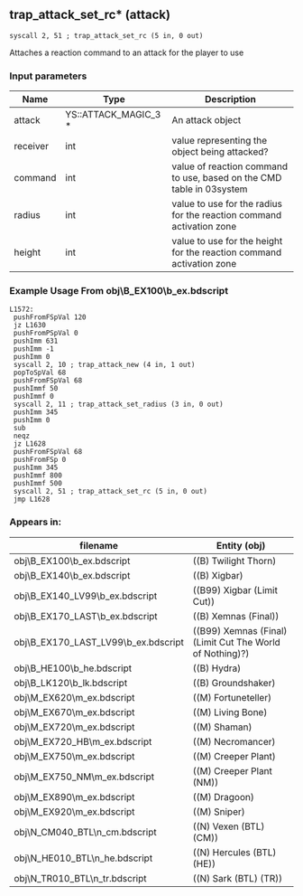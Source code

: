 ## trap_attack_set_rc* (attack)

`syscall 2, 51 ; trap_attack_set_rc (5 in, 0 out)`

Attaches a reaction command to an attack for the player to use

### Input parameters
| Name | Type | Description
|------|------|------------
| attack   | YS::ATTACK_MAGIC_3 *   | An attack object
| receiver   | int   | value representing the object being attacked?
| command   | int   | value of reaction command to use, based on the CMD table in 03system
| radius   | int   | value to use for the radius for the reaction command activation zone
| height   | int   | value to use for the height for the reaction command activation zone


### Example Usage From obj\B_EX100\b_ex.bdscript
```plaintext
L1572:
 pushFromFSpVal 120
 jz L1630
 pushFromPSpVal 0
 pushImm 631
 pushImm -1
 pushImm 0
 syscall 2, 10 ; trap_attack_new (4 in, 1 out)
 popToSpVal 68
 pushFromFSpVal 68
 pushImmf 50
 pushImmf 0
 syscall 2, 11 ; trap_attack_set_radius (3 in, 0 out)
 pushImm 345
 pushImm 0
 sub 
 neqz 
 jz L1628
 pushFromFSpVal 68
 pushFromFSp 0
 pushImm 345
 pushImmf 800
 pushImmf 500
 syscall 2, 51 ; trap_attack_set_rc (5 in, 0 out)
 jmp L1628
```


### Appears in:
| filename | Entity (obj)
|----------|-------------
| obj\B_EX100\b_ex.bdscript       | ((B) Twilight Thorn)          
| obj\B_EX140\b_ex.bdscript       | ((B) Xigbar)          
| obj\B_EX140_LV99\b_ex.bdscript       | ((B99) Xigbar (Limit Cut))          
| obj\B_EX170_LAST\b_ex.bdscript       | ((B) Xemnas (Final))          
| obj\B_EX170_LAST_LV99\b_ex.bdscript       | ((B99) Xemnas (Final) (Limit Cut The World of Nothing)?)          
| obj\B_HE100\b_he.bdscript       | ((B) Hydra)          
| obj\B_LK120\b_lk.bdscript       | ((B) Groundshaker)          
| obj\M_EX620\m_ex.bdscript       | ((M) Fortuneteller)          
| obj\M_EX670\m_ex.bdscript       | ((M) Living Bone)          
| obj\M_EX720\m_ex.bdscript       | ((M) Shaman)          
| obj\M_EX720_HB\m_ex.bdscript       | ((M) Necromancer)          
| obj\M_EX750\m_ex.bdscript       | ((M) Creeper Plant)          
| obj\M_EX750_NM\m_ex.bdscript       | ((M) Creeper Plant (NM))          
| obj\M_EX890\m_ex.bdscript       | ((M) Dragoon)          
| obj\M_EX920\m_ex.bdscript       | ((M) Sniper)          
| obj\N_CM040_BTL\n_cm.bdscript       | ((N) Vexen (BTL) (CM))          
| obj\N_HE010_BTL\n_he.bdscript       | ((N) Hercules (BTL) (HE))          
| obj\N_TR010_BTL\n_tr.bdscript       | ((N) Sark (BTL) (TR))          



